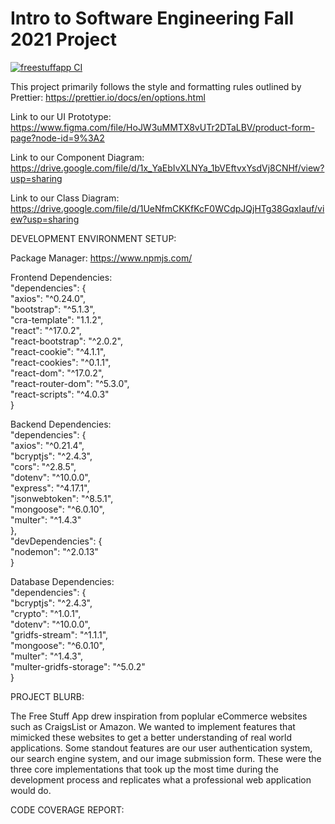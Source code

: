 # Intro to Software Engineering Fall 2021 Project

[![freestuffapp CI](https://github.com/Free-Stuff-App/csc307project/actions/workflows/node.js.yml/badge.svg)](https://github.com/Free-Stuff-App/csc307project/actions/workflows/node.js.yml)

This project primarily follows the style and formatting rules outlined by Prettier: https://prettier.io/docs/en/options.html    

Link to our UI Prototype: https://www.figma.com/file/HoJW3uMMTX8vUTr2DTaLBV/product-form-page?node-id=9%3A2 

Link to our Component Diagram: https://drive.google.com/file/d/1x_YaEbIvXLNYa_1bVEftvxYsdVj8CNHf/view?usp=sharing 

Link to our Class Diagram: https://drive.google.com/file/d/1UeNfmCKKfKcF0WCdpJQjHTg38GqxIauf/view?usp=sharing

DEVELOPMENT ENVIRONMENT SETUP:

Package Manager: https://www.npmjs.com/

Frontend Dependencies:  
    "dependencies": {  
      "axios": "^0.24.0",  
      "bootstrap": "^5.1.3",  
      "cra-template": "1.1.2",  
      "react": "^17.0.2",  
      "react-bootstrap": "^2.0.2",  
      "react-cookie": "^4.1.1",  
      "react-cookies": "^0.1.1",  
      "react-dom": "^17.0.2",  
      "react-router-dom": "^5.3.0",  
      "react-scripts": "^4.0.3"  
    }  
    
  
Backend Dependencies:  
    "dependencies": {  
      "axios": "^0.21.4",  
      "bcryptjs": "^2.4.3",  
      "cors": "^2.8.5",  
      "dotenv": "^10.0.0",  
      "express": "^4.17.1",  
      "jsonwebtoken": "^8.5.1",  
      "mongoose": "^6.0.10",  
      "multer": "^1.4.3"  
    },  
    "devDependencies": {  
      "nodemon": "^2.0.13"  
    }  
    
Database Dependencies:  
  "dependencies": {  
    "bcryptjs": "^2.4.3",  
    "crypto": "^1.0.1",  
    "dotenv": "^10.0.0",  
    "gridfs-stream": "^1.1.1",  
    "mongoose": "^6.0.10",  
    "multer": "^1.4.3",  
    "multer-gridfs-storage": "^5.0.2"  
  }  


PROJECT BLURB:

The Free Stuff App drew inspiration from poplular eCommerce websites such as CraigsList or Amazon.  We wanted to implement features that mimicked these websites to get a better understanding of real world applications.  Some standout features are our user authentication system, our search engine system, and our image submission form.  These were the three core implementations that took up the most time during the development process and replicates what a professional web application would do.


CODE COVERAGE REPORT:




